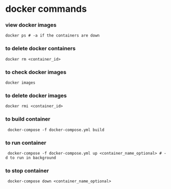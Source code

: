# docker commands

### view docker images
```shell
docker ps # -a if the containers are down
```
### to delete docker containers
```shell
docker rm <container_id>
```

### to check docker images
```shell
docker images
```
### to delete docker images
```shell
docker rmi <container_id>
```
### to build container
```shell
 docker-compose -f docker-compose.yml build
```
### to run container
```shell
 docker-compose -f docker-compose.yml up <container_name_optional> # -d to run in background
```
### to stop container
```shell
 docker-compose down <container_name_optional>
```
